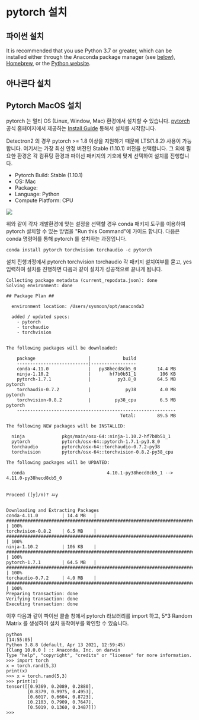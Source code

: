 # pytorch 설치



## 파이썬 설치

It is recommended that you use Python 3.7 or greater, which can be installed either through the Anaconda package manager (see [below](https://pytorch.org/get-started/locally/#anaconda)), [Homebrew](https://brew.sh), or the [Python website](https://www.python.org/downloads/mac-osx/).



## 아나콘다 설치

## Pytorch MacOS 설치

pytorch 는 멀티 OS (Linux, Window, Mac) 환경에서 설치할 수 있습니다. [pytorch](https://pytorch.org) 공식 홈페이지에서 제공하는 [Install Guide](https://pytorch.org/get-started/locally/) 통해서 설치를 시작합니다.

Detectron2 의 경우 pytorch >= 1.8 이상을 지원하기 때문에 LTS(1.8.2) 사용이 가능합니다. 여기서는 가장 최신 안정 버전인 Stable (1.10.1) 버전을 선택합니다. 그 외에 필요한 환경은 각 컴퓨팅 환경과 파이선 패키지의 기호에 맞게 선택하여 설치를 진행합니다.&#x20;

* Pytorch Build: Stable (1.10.1)
* OS: Mac
* Package:&#x20;
* Language: Python
* Compute Platform: CPU

![](../../.gitbook/assets/pytorch\_support\_program.png)

위와 같이 각자 개발환경에 맞는 설정을 선택할 경우 conda 패키지 도구를 이용하여 pytorch 설치할 수 있는 방법을 "Run this Command"에 가이드 합니다. 다음은 conda 명령어를 통해 pytorch 를 설치하는 과정입니다.

```
conda install pytorch torchvision torchaudio -c pytorch
```

설치 진행과정에서 pytorch torchvision torchaudio 각 패키지 설치여부를 묻고, yes 입력하여 설치를 진행하면 다음과 같이 설치가 성공적으로 끝나게 됩니다.

```
Collecting package metadata (current_repodata.json): done
Solving environment: done

## Package Plan ##

  environment location: /Users/sysmoon/opt/anaconda3

  added / updated specs:
    - pytorch
    - torchaudio
    - torchvision


The following packages will be downloaded:

    package                    |            build
    ---------------------------|-----------------
    conda-4.11.0               |   py38hecd8cb5_0        14.4 MB
    ninja-1.10.2               |       hf7b0b51_1         106 KB
    pytorch-1.7.1              |          py3.8_0        64.5 MB  pytorch
    torchaudio-0.7.2           |             py38         4.0 MB  pytorch
    torchvision-0.8.2          |         py38_cpu         6.5 MB  pytorch
    ------------------------------------------------------------
                                           Total:        89.5 MB

The following NEW packages will be INSTALLED:

  ninja              pkgs/main/osx-64::ninja-1.10.2-hf7b0b51_1
  pytorch            pytorch/osx-64::pytorch-1.7.1-py3.8_0
  torchaudio         pytorch/osx-64::torchaudio-0.7.2-py38
  torchvision        pytorch/osx-64::torchvision-0.8.2-py38_cpu

The following packages will be UPDATED:

  conda                               4.10.1-py38hecd8cb5_1 --> 4.11.0-py38hecd8cb5_0


Proceed ([y]/n)? ㅛy


Downloading and Extracting Packages
conda-4.11.0         | 14.4 MB   | ##################################################################################################################################################################################################################################### | 100%
torchvision-0.8.2    | 6.5 MB    | ##################################################################################################################################################################################################################################### | 100%
ninja-1.10.2         | 106 KB    | ##################################################################################################################################################################################################################################### | 100%
pytorch-1.7.1        | 64.5 MB   | ##################################################################################################################################################################################################################################### | 100%
torchaudio-0.7.2     | 4.0 MB    | ##################################################################################################################################################################################################################################### | 100%
Preparing transaction: done
Verifying transaction: done
Executing transaction: done
```

이후 다음과 같이 파이썬 콜솔 창에서 pytorch 라브러리를 import 하고, 5\*3 Random Matrix 를 생성하여 설치 동작여부를 확인할 수 있습니다.

```
python                                                                                                                                                                                                             [14:55:05]
Python 3.8.8 (default, Apr 13 2021, 12:59:45)
[Clang 10.0.0 ] :: Anaconda, Inc. on darwin
Type "help", "copyright", "credits" or "license" for more information.
>>> import torch
x = torch.rand(5,3)
print(x)
>>> x = torch.rand(5,3)
>>> print(x)
tensor([[0.9369, 0.2089, 0.2880],
        [0.8379, 0.9975, 0.4953],
        [0.6017, 0.6604, 0.8723],
        [0.2103, 0.7909, 0.7647],
        [0.5019, 0.1360, 0.3487]])
>>>
```
